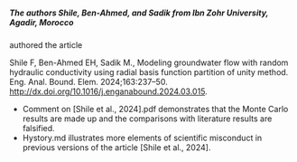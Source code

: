 ##### The authors Shile, Ben-Ahmed, and Sadik from Ibn Zohr University, Agadir, Morocco 
authored the article

Shile F, Ben-Ahmed EH, Sadik M., Modeling groundwater flow with random
hydraulic conductivity using radial basis function partition of unity method. Eng.
Anal. Bound. Elem. 2024;163:237–50. http://dx.doi.org/10.1016/j.enganabound.2024.03.015.

- Comment on [Shile et al., 2024].pdf demonstrates that the Monte Carlo results are made up and the comparisons with literature results are falsified.
- Hystory.md illustrates more elements of scientific misconduct in previous versions of the article [Shile et al., 2024]. 


